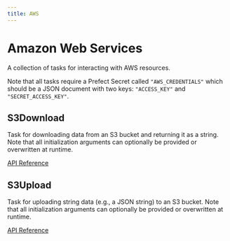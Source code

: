 ```yaml
---
title: AWS
---
```


# Amazon Web Services

A collection of tasks for interacting with AWS resources.

Note that all tasks require a Prefect Secret called `"AWS_CREDENTIALS"` which should be a JSON
document with two keys: `"ACCESS_KEY"` and `"SECRET_ACCESS_KEY"`.

## S3Download <Badge text="task"/>

Task for downloading data from an S3 bucket and returning it as a string. Note that all initialization arguments can optionally be provided or overwritten at runtime.

[API Reference](/api/unreleased/tasks/aws.html#prefect-tasks-aws-s3-s3downloadtask)

## S3Upload <Badge text="task"/>

Task for uploading string data (e.g., a JSON string) to an S3 bucket. Note that all initialization arguments can optionally be provided or overwritten at runtime.

[API Reference](/api/unreleased/tasks/aws.html#prefect-tasks-aws-s3-s3uploadtask)
